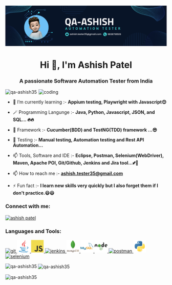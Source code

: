 ![logo](https://github.com/QA-Ashish35/QA-Ashish35/blob/main/Github%20banner.png)
<h1 align="center">Hi 👋, I'm Ashish Patel</h1>
<h3 align="center">A passionate Software Automation Tester from India</h3>

<img align="right" alt="coding" width="400" src="https://images.squarespace-cdn.com/content/v1/5769fc401b631bab1addb2ab/1541580611624-TE64QGKRJG8SWAIUS7NS/ke17ZwdGBToddI8pDm48kPoswlzjSVMM-SxOp7CV59BZw-zPPgdn4jUwVcJE1ZvWQUxwkmyExglNqGp0IvTJZamWLI2zvYWH8K3-s_4yszcp2ryTI0HqTOaaUohrI8PI6FXy8c9PWtBlqAVlUS5izpdcIXDZqDYvprRqZ29Pw0o/coding-freak.gif"/>

<p align="left"> <img src="https://komarev.com/ghpvc/?username=qa-ashish35&label=Profile%20views&color=0e75b6&style=flat" alt="qa-ashish35" /> </p>

- 🌱 I’m currently learning :- **Appium testing, Playwright with Javascript😊**
- 🪄 Programming Langunge :- **Java, Python, Javascript, JSON, and SQL... 🔥🔥**
- 🌱 Framework :-  **Cucumber(BDD) and TestNG(TDD) framework ...😎**
- 👀 Testing :- **Manual testing, Automation testing and Rest API Automation...**
- 📫 Tools, Software and IDE :- **Eclipse, Postman, Selenium(WebDriver), Maven, Apache POI, Git/Github, Jenkins and Jira tool...💕💞**

- 📫 How to reach me :- **ashish.tester35@gmail.com**
- ⚡ Fun fact :- **I learn new skills very quickly but I also forget them if I don't practice.😃😃**

<h3 align="left">Connect with me:</h3>
<p align="left">
<a href="https://linkedin.com/in/ashish patel" target="blank"><img align="center" src="https://raw.githubusercontent.com/rahuldkjain/github-profile-readme-generator/master/src/images/icons/Social/linked-in-alt.svg" alt="ashish patel" height="30" width="40" /></a>
</p>

<h3 align="left">Languages and Tools:</h3>
<p align="left"> <a href="https://git-scm.com/" target="_blank" rel="noreferrer"> <img src="https://www.vectorlogo.zone/logos/git-scm/git-scm-icon.svg" alt="git" width="40" height="40"/> </a> <a href="https://www.java.com" target="_blank" rel="noreferrer"> <img src="https://raw.githubusercontent.com/devicons/devicon/master/icons/java/java-original.svg" alt="java" width="40" height="40"/> </a> <a href="https://developer.mozilla.org/en-US/docs/Web/JavaScript" target="_blank" rel="noreferrer"> <img src="https://raw.githubusercontent.com/devicons/devicon/master/icons/javascript/javascript-original.svg" alt="javascript" width="40" height="40"/> </a> <a href="https://www.jenkins.io" target="_blank" rel="noreferrer"> <img src="https://www.vectorlogo.zone/logos/jenkins/jenkins-icon.svg" alt="jenkins" width="40" height="40"/> </a> <a href="https://www.mongodb.com/" target="_blank" rel="noreferrer"> <img src="https://raw.githubusercontent.com/devicons/devicon/master/icons/mongodb/mongodb-original-wordmark.svg" alt="mongodb" width="40" height="40"/> </a> <a href="https://www.mysql.com/" target="_blank" rel="noreferrer"> <img src="https://raw.githubusercontent.com/devicons/devicon/master/icons/mysql/mysql-original-wordmark.svg" alt="mysql" width="40" height="40"/> </a> <a href="https://nodejs.org" target="_blank" rel="noreferrer"> <img src="https://raw.githubusercontent.com/devicons/devicon/master/icons/nodejs/nodejs-original-wordmark.svg" alt="nodejs" width="40" height="40"/> </a> <a href="https://postman.com" target="_blank" rel="noreferrer"> <img src="https://www.vectorlogo.zone/logos/getpostman/getpostman-icon.svg" alt="postman" width="40" height="40"/> </a> <a href="https://www.python.org" target="_blank" rel="noreferrer"> <img src="https://raw.githubusercontent.com/devicons/devicon/master/icons/python/python-original.svg" alt="python" width="40" height="40"/> </a> <a href="https://www.selenium.dev" target="_blank" rel="noreferrer"> <img src="https://raw.githubusercontent.com/detain/svg-logos/780f25886640cef088af994181646db2f6b1a3f8/svg/selenium-logo.svg" alt="selenium" width="40" height="40"/> </a> </p>

<p><img align="left" src="https://github-readme-stats.vercel.app/api/top-langs?username=qa-ashish35&show_icons=true&locale=en&layout=compact" alt="qa-ashish35" /></p>

<p>&nbsp;<img align="center" src="https://github-readme-stats.vercel.app/api?username=qa-ashish35&show_icons=true&locale=en" alt="qa-ashish35" /></p>

<p><img align="center" src="https://github-readme-streak-stats.herokuapp.com/?user=qa-ashish35&" alt="qa-ashish35" /></p>


